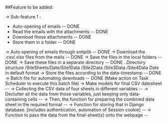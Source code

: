 ##Feature to be added:

-> Sub-feature 1 : 

 - Auto-opening of emails -- DONE
 - Read the emails with the attachments -- DONE
 - Download those attachments -- DONE
 - Store them in a folder -- DONE

-> Auto opening of emails through smtplib  -- DONE
-> Download the .csv/.xlsx files from the mails -- DONE
-> Save the files in the local folders -- DONE
-> Save these files in a separate directory -- DONE
    ..Directory structure
    /SiteSheets/Date/Site1Data
                    /Site2Data
                    /Site3Data
                    /Site4Data
                Date in default format
-> Store the files according to the data-timestamp -- DONE
-> Batch file for automating downloads -- DONE
   (Make action on Task Scheduler to execute this batch file)
-> Make models for final CSV datesheet --
-> Collecting the CSV data of four sheets in different variables -- 
-> Declutter all the data from those variables, just keeping only data-containing cells -- 
-> Then, the function for preparing the combined data sheet in the required format -- 
-> Function for storing that in Django database. [includes authentication, automation of Session cookie] -- 
-> Function to pass the data from the final-sheet(s) onto the webpage -- 